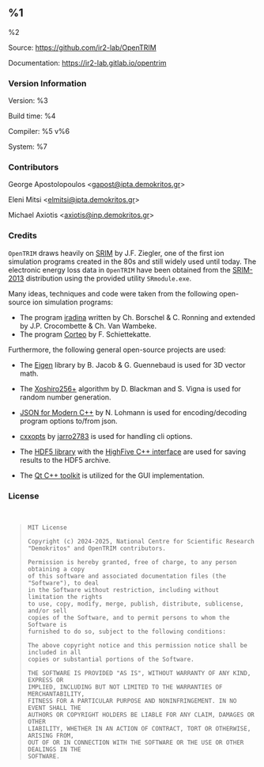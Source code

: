 ## %1

%2

Source: https://github.com/ir2-lab/OpenTRIM

Documentation: https://ir2-lab.gitlab.io/opentrim

### Version Information

Version: %3

Build time: %4

Compiler: %5 v%6

System: %7

### Contributors

George Apostolopoulos <<gapost@ipta.demokritos.gr>>

Eleni Mitsi <<elmitsi@ipta.demokritos.gr>>

Michael Axiotis <<axiotis@inp.demokritos.gr>>

### Credits

`OpenTRIM` draws heavily on [SRIM](http://www.srim.org/) by J.F. Ziegler, one of the first ion simulation programs created in the 80s and still widely used until today. The electronic energy loss data in `OpenTRIM` have been obtained from the [SRIM-2013](http://www.srim.org/) distribution using the provided utility `SRmodule.exe`.

Many ideas, techniques and code were taken from the following open-source ion simulation programs:

- The program [iradina](https://sourceforge.net/projects/iradina/) written by Ch. Borschel & C. Ronning and extended by J.P. Crocombette & Ch. Van Wambeke.
- The program [Corteo](http://www.lps.umontreal.ca/%7Eschiette/index.php?n=Recherche.Corteo) by F. Schiettekatte.

Furthermore, the following general open-source projects are used:

- The [Eigen](http://eigen.tuxfamily.org/) library by B. Jacob & G. Guennebaud is used for 3D vector math.

- The [Xoshiro256+](https://prng.di.unimi.it/) algorithm by D. Blackman and S. Vigna is used for random number generation.

- [JSON for Modern C++](https://github.com/nlohmann/json) by N. Lohmann is used for encoding/decoding program options to/from json.

- [cxxopts](https://github.com/jarro2783/cxxopts) by [jarro2783](https://github.com/jarro2783) is used for handling cli options.

- The [HDF5 library](https://github.com/HDFGroup/hdf5) with the [HighFive C++ interface](https://github.com/BlueBrain/HighFive) are used for saving results to the HDF5 archive.

- The [Qt C++ toolkit](https://www.qt.io/) is utilized for the GUI implementation.

### License
<br>     
     
> ```
> MIT License
>
> Copyright (c) 2024-2025, National Centre for Scientific Research "Demokritos" and OpenTRIM contributors.
>
> Permission is hereby granted, free of charge, to any person obtaining a copy
> of this software and associated documentation files (the "Software"), to deal
> in the Software without restriction, including without limitation the rights
> to use, copy, modify, merge, publish, distribute, sublicense, and/or sell
> copies of the Software, and to permit persons to whom the Software is
> furnished to do so, subject to the following conditions:
>
> The above copyright notice and this permission notice shall be included in all
> copies or substantial portions of the Software.
>
> THE SOFTWARE IS PROVIDED "AS IS", WITHOUT WARRANTY OF ANY KIND, EXPRESS OR
> IMPLIED, INCLUDING BUT NOT LIMITED TO THE WARRANTIES OF MERCHANTABILITY,
> FITNESS FOR A PARTICULAR PURPOSE AND NONINFRINGEMENT. IN NO EVENT SHALL THE
> AUTHORS OR COPYRIGHT HOLDERS BE LIABLE FOR ANY CLAIM, DAMAGES OR OTHER
> LIABILITY, WHETHER IN AN ACTION OF CONTRACT, TORT OR OTHERWISE, ARISING FROM,
> OUT OF OR IN CONNECTION WITH THE SOFTWARE OR THE USE OR OTHER DEALINGS IN THE
> SOFTWARE.
> ```
